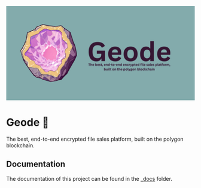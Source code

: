 ![Geode-Banner](./_docs/.assets/images/Geode-Banner.png)

# Geode 💎
The best, end-to-end encrypted file sales platform, built on the polygon blockchain.

## Documentation
The documentation of this project can be found in the [_docs](./_docs) folder.